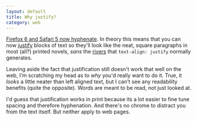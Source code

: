 ```yaml
---
layout: default
title: Why justify?
category: web
---
```


[Firefox 6 and Safari 5 now hyphenate](http://blog.fontdeck.com/post/9037028497/hyphens). In theory this means that you can now [justify](http://en.wikipedia.org/wiki/Justification_(typesetting)) blocks of text so they'll look like the neat, square paragraphs in most (all?) printed novels, _sans_ the [rivers](http://en.wikipedia.org/wiki/River_(typography)) that `text-align: justify` normally generates.

Leaving aside the fact that justification still doesn't work that well on the web, I'm scratching my head as to _why_ you'd really want to do it. True, it _looks_ a little neater than left aligned text, but I can't see any readability benefits (quite the opposite). Words are meant to be read, not just looked at.

I'd guess that justification works in print because its a lot easier to fine tune spacing and therefore hyphenation. And there's no chrome to distract you from the text itself. But neither apply to web pages.
